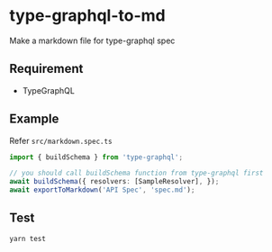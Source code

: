 # type-graphql-to-md

Make a markdown file for type-graphql spec

## Requirement

- TypeGraphQL

## Example

Refer `src/markdown.spec.ts`

```typescript
import { buildSchema } from 'type-graphql';

// you should call buildSchema function from type-graphql first
await buildSchema({ resolvers: [SampleResolver], });
await exportToMarkdown('API Spec', 'spec.md');
```

## Test

```sh
yarn test
```
